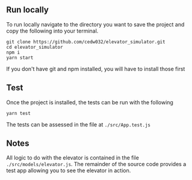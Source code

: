 ## Run locally
To run locally navigate to the directory you want to save the project and copy the following into your terminal.
```
git clone https://github.com/cedw032/elevator_simulator.git
cd elevator_simulator
npm i
yarn start
```
If you don't have git and npm installed, you will have to install those first

## Test
Once the project is installed, the tests can be run with the following
```
yarn test
```

The tests can be assessed in the file at `./src/App.test.js`

## Notes
All logic to do with the elevator is contained in the file `./src/models/elevator.js`.
The remainder of the source code provides a test app allowing you to see the elevator in action.

